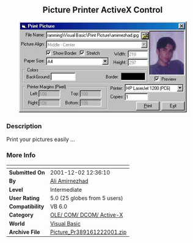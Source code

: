 ﻿<div align="center">

## Picture Printer ActiveX Control

<img src="PIC200112258515836.JPG">
</div>

### Description

Print your pictures easily ...
 
### More Info
 


<span>             |<span>
---                |---
**Submitted On**   |2001-12-02 12:36:10
**By**             |[Ali Amirnezhad](https://github.com/Planet-Source-Code/PSCIndex/blob/master/ByAuthor/ali-amirnezhad.md)
**Level**          |Intermediate
**User Rating**    |5.0 (25 globes from 5 users)
**Compatibility**  |VB 6\.0
**Category**       |[OLE/ COM/ DCOM/ Active\-X](https://github.com/Planet-Source-Code/PSCIndex/blob/master/ByCategory/ole-com-dcom-active-x__1-29.md)
**World**          |[Visual Basic](https://github.com/Planet-Source-Code/PSCIndex/blob/master/ByWorld/visual-basic.md)
**Archive File**   |[Picture\_Pr389161222001\.zip](https://github.com/Planet-Source-Code/ali-amirnezhad-picture-printer-activex-control__1-29392/archive/master.zip)








